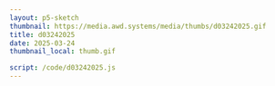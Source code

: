 ```yaml
---
layout: p5-sketch
thumbnail: https://media.awd.systems/media/thumbs/d03242025.gif
title: d03242025
date: 2025-03-24
thumbnail_local: thumb.gif

script: /code/d03242025.js
---
```

